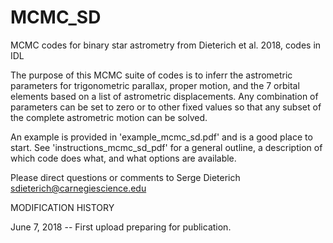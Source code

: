 # MCMC_SD
MCMC codes for binary star astrometry from Dieterich et al. 2018, codes in IDL

The purpose of this MCMC suite of codes is to inferr the astrometric parameters
for trigonometric parallax, proper motion, and the 7 orbital elements based
on a list of astrometric displacements. Any combination of parameters can be
set to zero or to other fixed values so that any subset of the complete astrometric
motion can be solved. 

An example is provided in 'example_mcmc_sd.pdf' and is a good place to start.
See 'instructions_mcmc_sd_pdf' for a general outline, a description of which
code does what, and what options are available.

Please direct questions or comments to Serge Dieterich
sdieterich@carnegiescience.edu

MODIFICATION HISTORY

June 7, 2018 -- First upload preparing for publication.
